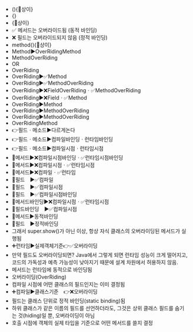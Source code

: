 ﻿- (){🔵상이}
- {}
- {🔵상이}
- ✅ 메서드는 오버라이드됨 (동적 바인딩)
- ❌ 필드는 오버라이드되지 않음 (정적 바인딩)
- method(){🔵상이}
- Method▶️OverRidingMethod
- MethodOverRiding
- OR
- OverRiding
- OverRiding▶️✅Method
- OverRiding▶️✅MethodOverRiding
- OverRiding▶️❌FieldOverRidingㆍ✅MethodOverRiding
- OverRiding▶️❌Fieldㆍ✅Method
- OverRiding▶️Method
- OverRiding▶️MethodOverRiding
- OverRiding▶️MethodOverRiding
- OverRidingMethod
- 👉필드ㆍ메소드▶️다르게논다
- 👉필드ㆍ메소드▶️컴파일바인딩ㆍ런타임바인딩
- 👉필드ㆍ메소드▶️컴파일시점ㆍ런타임시점
- 📌메서드▶️❌컴파일시점바인딩ㆍ✅런타임시점바인딩
- 📌메서드▶️❌컴파일시점ㆍ✅런타임시점
- 📌메서드▶️❌컴파일ㆍ✅런타임
- 📌필드　▶️✅컴파일
- 📌필드　▶️✅컴파일시점
- 📌필드　▶️✅컴파일시점바인딩
- 🔎메서드바인딩▶️❌컴파일시점ㆍ✅런타임시점
- 🔎필드바인딩　▶️✅컴파일시점
- 🚩메서드▶️동적바인딩
- 🚩필드　▶️정적바인딩
- 그래서 super.show()가 아닌 이상, 항상 자식 클래스의 오버라이딩된 메서드가 실행됨
- ➕런타임▶️실제객체기준👉✅오버라이딩
- 만약 필드도 오버라이딩되면? Java에서 그렇게 되면 런타임 성능이 크게 떨어지고, 코드의 가독성과 예측 가능성이 낮아지기 때문에 설계 차원에서 허용하지 않음.
- 메서드는 런타임에 동적으로 바인딩됨
- 오버라이딩(OverRiding)
- 컴파일 시점에 어떤 클래스의 필드인지는 이미 결정됨
- ➕컴파일▶️클래스기준　👉❌오버라이딩
- 필드는 클래스 단위로 정적 바인딩(static binding)됨
- 하위 클래스가 같은 이름의 필드를 선언하더라도, 그것은 상위 클래스 필드를 숨기는 것(hiding)일 뿐, 오버라이딩이 아님
- 호출 시점에 객체의 실제 타입을 기준으로 어떤 메서드를 쓸지 결정
